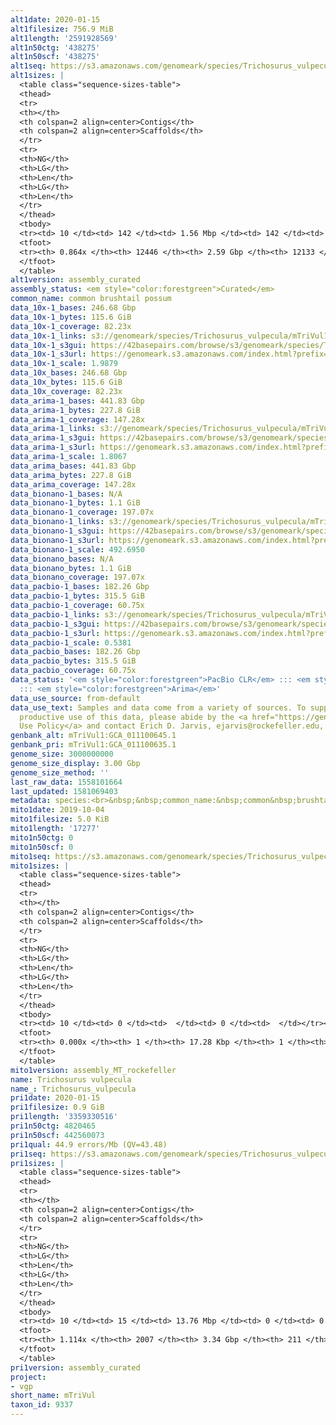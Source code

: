 ```yaml
---
alt1date: 2020-01-15
alt1filesize: 756.9 MiB
alt1length: '2591928569'
alt1n50ctg: '438275'
alt1n50scf: '438275'
alt1seq: https://s3.amazonaws.com/genomeark/species/Trichosurus_vulpecula/mTriVul1/assembly_curated/mTriVul1.alt.cur.20200115.fasta.gz
alt1sizes: |
  <table class="sequence-sizes-table">
  <thead>
  <tr>
  <th></th>
  <th colspan=2 align=center>Contigs</th>
  <th colspan=2 align=center>Scaffolds</th>
  </tr>
  <tr>
  <th>NG</th>
  <th>LG</th>
  <th>Len</th>
  <th>LG</th>
  <th>Len</th>
  </tr>
  </thead>
  <tbody>
  <tr><td> 10 </td><td> 142 </td><td> 1.56 Mbp </td><td> 142 </td><td> 1.56 Mbp </td></tr><tr><td> 20 </td><td> 381 </td><td> 1.06 Mbp </td><td> 381 </td><td> 1.06 Mbp </td></tr><tr><td> 30 </td><td> 709 </td><td> 0.80 Mbp </td><td> 709 </td><td> 0.80 Mbp </td></tr><tr><td> 40 </td><td> 1143 </td><td> 0.60 Mbp </td><td> 1143 </td><td> 0.60 Mbp </td></tr><tr style="background-color:#cccccc;"><td> 50 </td><td> 1722 </td><td> 438.28 Kbp </td><td> 1722 </td><td> 438.28 Kbp </td></tr><tr><td> 60 </td><td> 2552 </td><td> 297.89 Kbp </td><td> 2552 </td><td> 297.89 Kbp </td></tr><tr><td> 70 </td><td> 3898 </td><td> 162.46 Kbp </td><td> 3897 </td><td> 163.04 Kbp </td></tr><tr><td> 80 </td><td> 6931 </td><td> 62.47 Kbp </td><td> 6895 </td><td> 63.50 Kbp </td></tr><tr><td> 90 </td><td> 0 </td><td>  </td><td> 0 </td><td>  </td></tr><tr><td> 100 </td><td> 0 </td><td>  </td><td> 0 </td><td>  </td></tr></tbody>
  <tfoot>
  <tr><th> 0.864x </th><th> 12446 </th><th> 2.59 Gbp </th><th> 12133 </th><th> 2.59 Gbp </th></tr>
  </tfoot>
  </table>
alt1version: assembly_curated
assembly_status: <em style="color:forestgreen">Curated</em>
common_name: common brushtail possum
data_10x-1_bases: 246.68 Gbp
data_10x-1_bytes: 115.6 GiB
data_10x-1_coverage: 82.23x
data_10x-1_links: s3://genomeark/species/Trichosurus_vulpecula/mTriVul1/genomic_data/10x/<br>
data_10x-1_s3gui: https://42basepairs.com/browse/s3/genomeark/species/Trichosurus_vulpecula/mTriVul1/genomic_data/10x/
data_10x-1_s3url: https://genomeark.s3.amazonaws.com/index.html?prefix=species/Trichosurus_vulpecula/mTriVul1/genomic_data/10x/
data_10x-1_scale: 1.9879
data_10x_bases: 246.68 Gbp
data_10x_bytes: 115.6 GiB
data_10x_coverage: 82.23x
data_arima-1_bases: 441.83 Gbp
data_arima-1_bytes: 227.8 GiB
data_arima-1_coverage: 147.28x
data_arima-1_links: s3://genomeark/species/Trichosurus_vulpecula/mTriVul1/genomic_data/arima/<br>
data_arima-1_s3gui: https://42basepairs.com/browse/s3/genomeark/species/Trichosurus_vulpecula/mTriVul1/genomic_data/arima/
data_arima-1_s3url: https://genomeark.s3.amazonaws.com/index.html?prefix=species/Trichosurus_vulpecula/mTriVul1/genomic_data/arima/
data_arima-1_scale: 1.8067
data_arima_bases: 441.83 Gbp
data_arima_bytes: 227.8 GiB
data_arima_coverage: 147.28x
data_bionano-1_bases: N/A
data_bionano-1_bytes: 1.1 GiB
data_bionano-1_coverage: 197.07x
data_bionano-1_links: s3://genomeark/species/Trichosurus_vulpecula/mTriVul1/genomic_data/bionano/<br>
data_bionano-1_s3gui: https://42basepairs.com/browse/s3/genomeark/species/Trichosurus_vulpecula/mTriVul1/genomic_data/bionano/
data_bionano-1_s3url: https://genomeark.s3.amazonaws.com/index.html?prefix=species/Trichosurus_vulpecula/mTriVul1/genomic_data/bionano/
data_bionano-1_scale: 492.6950
data_bionano_bases: N/A
data_bionano_bytes: 1.1 GiB
data_bionano_coverage: 197.07x
data_pacbio-1_bases: 182.26 Gbp
data_pacbio-1_bytes: 315.5 GiB
data_pacbio-1_coverage: 60.75x
data_pacbio-1_links: s3://genomeark/species/Trichosurus_vulpecula/mTriVul1/genomic_data/pacbio/<br>
data_pacbio-1_s3gui: https://42basepairs.com/browse/s3/genomeark/species/Trichosurus_vulpecula/mTriVul1/genomic_data/pacbio/
data_pacbio-1_s3url: https://genomeark.s3.amazonaws.com/index.html?prefix=species/Trichosurus_vulpecula/mTriVul1/genomic_data/pacbio/
data_pacbio-1_scale: 0.5381
data_pacbio_bases: 182.26 Gbp
data_pacbio_bytes: 315.5 GiB
data_pacbio_coverage: 60.75x
data_status: '<em style="color:forestgreen">PacBio CLR</em> ::: <em style="color:forestgreen">10x</em>
  ::: <em style="color:forestgreen">Arima</em>'
data_use_source: from-default
data_use_text: Samples and data come from a variety of sources. To support fair and
  productive use of this data, please abide by the <a href="https://genome10k.soe.ucsc.edu/data-use-policies/">Data
  Use Policy</a> and contact Erich D. Jarvis, ejarvis@rockefeller.edu, with any questions.
genbank_alt: mTriVul1:GCA_011100645.1
genbank_pri: mTriVul1:GCA_011100635.1
genome_size: 3000000000
genome_size_display: 3.00 Gbp
genome_size_method: ''
last_raw_data: 1558101664
last_updated: 1581069403
metadata: species:<br>&nbsp;&nbsp;common_name:&nbsp;common&nbsp;brushtail&nbsp;possum<br>&nbsp;&nbsp;family:<br>&nbsp;&nbsp;&nbsp;&nbsp;name:&nbsp;Phalangeridae<br>&nbsp;&nbsp;genome_size:&nbsp;3000000000<br>&nbsp;&nbsp;genome_size_method:&nbsp;null<br>&nbsp;&nbsp;individuals:<br>&nbsp;&nbsp;-&nbsp;short_name:&nbsp;mTriVul1<br>&nbsp;&nbsp;name:&nbsp;Trichosurus&nbsp;vulpecula<br>&nbsp;&nbsp;order:<br>&nbsp;&nbsp;&nbsp;&nbsp;name:&nbsp;Diprotodontia<br>&nbsp;&nbsp;short_name:&nbsp;mTriVul<br>&nbsp;&nbsp;taxon_id:&nbsp;9337<br>&nbsp;&nbsp;project:&nbsp;[&nbsp;vgp&nbsp;]<br>
mito1date: 2019-10-04
mito1filesize: 5.0 KiB
mito1length: '17277'
mito1n50ctg: 0
mito1n50scf: 0
mito1seq: https://s3.amazonaws.com/genomeark/species/Trichosurus_vulpecula/mTriVul1/assembly_MT_rockefeller/mTriVul1.MT.20191004.fasta.gz
mito1sizes: |
  <table class="sequence-sizes-table">
  <thead>
  <tr>
  <th></th>
  <th colspan=2 align=center>Contigs</th>
  <th colspan=2 align=center>Scaffolds</th>
  </tr>
  <tr>
  <th>NG</th>
  <th>LG</th>
  <th>Len</th>
  <th>LG</th>
  <th>Len</th>
  </tr>
  </thead>
  <tbody>
  <tr><td> 10 </td><td> 0 </td><td>  </td><td> 0 </td><td>  </td></tr><tr><td> 20 </td><td> 0 </td><td>  </td><td> 0 </td><td>  </td></tr><tr><td> 30 </td><td> 0 </td><td>  </td><td> 0 </td><td>  </td></tr><tr><td> 40 </td><td> 0 </td><td>  </td><td> 0 </td><td>  </td></tr><tr style="background-color:#cccccc;"><td> 50 </td><td> 0 </td><td style="background-color:#ff8888;">  </td><td> 0 </td><td style="background-color:#ff8888;">  </td></tr><tr><td> 60 </td><td> 0 </td><td>  </td><td> 0 </td><td>  </td></tr><tr><td> 70 </td><td> 0 </td><td>  </td><td> 0 </td><td>  </td></tr><tr><td> 80 </td><td> 0 </td><td>  </td><td> 0 </td><td>  </td></tr><tr><td> 90 </td><td> 0 </td><td>  </td><td> 0 </td><td>  </td></tr><tr><td> 100 </td><td> 0 </td><td>  </td><td> 0 </td><td>  </td></tr></tbody>
  <tfoot>
  <tr><th> 0.000x </th><th> 1 </th><th> 17.28 Kbp </th><th> 1 </th><th> 17.28 Kbp </th></tr>
  </tfoot>
  </table>
mito1version: assembly_MT_rockefeller
name: Trichosurus vulpecula
name_: Trichosurus_vulpecula
pri1date: 2020-01-15
pri1filesize: 0.9 GiB
pri1length: '3359330516'
pri1n50ctg: 4820465
pri1n50scf: 442560073
pri1qual: 44.9 errors/Mb (QV=43.48)
pri1seq: https://s3.amazonaws.com/genomeark/species/Trichosurus_vulpecula/mTriVul1/assembly_curated/mTriVul1.pri.cur.20200115.fasta.gz
pri1sizes: |
  <table class="sequence-sizes-table">
  <thead>
  <tr>
  <th></th>
  <th colspan=2 align=center>Contigs</th>
  <th colspan=2 align=center>Scaffolds</th>
  </tr>
  <tr>
  <th>NG</th>
  <th>LG</th>
  <th>Len</th>
  <th>LG</th>
  <th>Len</th>
  </tr>
  </thead>
  <tbody>
  <tr><td> 10 </td><td> 15 </td><td> 13.76 Mbp </td><td> 0 </td><td> 0.57 Gbp </td></tr><tr><td> 20 </td><td> 41 </td><td> 9.81 Mbp </td><td> 1 </td><td> 463.07 Mbp </td></tr><tr><td> 30 </td><td> 76 </td><td> 7.41 Mbp </td><td> 1 </td><td> 463.07 Mbp </td></tr><tr><td> 40 </td><td> 122 </td><td> 5.81 Mbp </td><td> 2 </td><td> 445.41 Mbp </td></tr><tr style="background-color:#cccccc;"><td> 50 </td><td> 179 </td><td style="background-color:#88ff88;"> 4.82 Mbp </td><td> 3 </td><td style="background-color:#88ff88;"> 442.56 Mbp </td></tr><tr><td> 60 </td><td> 248 </td><td> 4.01 Mbp </td><td> 3 </td><td> 442.56 Mbp </td></tr><tr><td> 70 </td><td> 332 </td><td> 3.13 Mbp </td><td> 4 </td><td> 310.11 Mbp </td></tr><tr><td> 80 </td><td> 447 </td><td> 2.22 Mbp </td><td> 5 </td><td> 285.15 Mbp </td></tr><tr><td> 90 </td><td> 605 </td><td> 1.59 Mbp </td><td> 6 </td><td> 275.47 Mbp </td></tr><tr><td> 100 </td><td> 849 </td><td> 0.94 Mbp </td><td> 7 </td><td> 267.64 Mbp </td></tr></tbody>
  <tfoot>
  <tr><th> 1.114x </th><th> 2007 </th><th> 3.34 Gbp </th><th> 211 </th><th> 3.36 Gbp </th></tr>
  </tfoot>
  </table>
pri1version: assembly_curated
project:
- vgp
short_name: mTriVul
taxon_id: 9337
---
```

